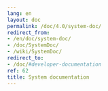 ```yaml
---
lang: en
layout: doc
permalink: /doc/4.0/system-doc/
redirect_from:
- /en/doc/system-doc/
- /doc/SystemDoc/
- /wiki/SystemDoc/
redirect_to:
- /doc/#developer-documentation
ref: 62
title: System documentation
---
```

